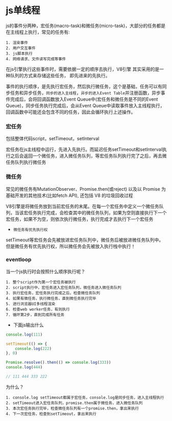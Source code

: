 # js单线程

js的事件分两种，宏任务(macro-task)和微任务(micro-task)，大部分的任务都是在主线程上执行，常见的任务有:

    1. 渲染事件
    2. 用户交互事件
    3. js脚本执行
    4. 网络请求、文件读写完成等事件

在js引擎执行这些事件时，需要依据一定的顺序去执行，V8引擎 其实采用的是一种队列的方式来存储这些任务， 即先进来的先执行。

事件的执行顺序，是先执行宏任务，然后执行微任务，这个是基础，任务可以有同步任务和异步任务，`同步的进入主线程`，`异步的进入Event Table`并注册函数，异步事件完成后，会将回调函数放入Event Queue中(宏任务和微任务是不同的Event Queue)，同步任务执行完成后，会从Event Queue中读取事件放入主线程执行，回调函数中可能还会包含不同的任务，因此会循环执行上述操作。

### 宏任务

包括整体代码script，setTimeout，setInterval

宏任务在js主线程中运行，先进入先执行。而延迟任务setTimeout和setInterval执行之后会返回一个微任务，进入微任务队列，等宏任务队列执行完了之后，再去微任务队列执行微任务

### 微任务

常见的微任务有MutationObserver、Promise.then(或reject) 以及以 Promise 为基础开发的其他技术(比如fetch API), 还包括 V8 的垃圾回收过程

V8引擎是将微任务放到当前宏任务的末尾。在每一个宏任务中定义一个微任务队列，当该宏任务执行完成，会检查其中的微任务队列，如果为空则直接执行下一个宏任务，如果不为空，则依次执行微任务，执行完成才去执行下一个宏任务

- `微任务有优先执行权`

setTimeout等宏任务会先被放进宏任务队列中，微任务后被放进微任务队列中。但是微任务有优先执行权，所以微任务会先被放入执行栈中执行！

### eventloop

当一个js执行时会按照什么顺序执行呢？

    1. 整个script作为第一个宏任务被执行
    2. script执行中，宏任务进入宏任务队列，微任务进入微任务队列
    3. 执行宏任务，宏任务执行完成之后，检查微任务队列
    4. 如果有微任务，执行微任务，直到微任务执行完毕
    5. 进行浏览器UI多线程渲染
    6. 检查web worker任务，有则执行
    7. 循环第2步，直到完成所有任务

- 下面js输出什么
```js
console.log(111)

setTimeout(() => {
    console.log(222)
}, 0)

Promise.resolve().then(() => console.log(333))
console.log(444)

// 111 444 333 222
```

为什么？

    1. console.log setTimeout都属于宏任务，console.log是同步任务，进入主线程执行
    2. setTimeout进入宏任务队列，promise.then属于微任务，进入微任务队列
    3. 本次宏任务执行完毕，检查微任务队列有一个promise.then，拿出来执行
    4. 下一次宏任务，检查到setTimeout，拿出来执行
